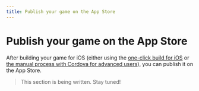 ```yaml
---
title: Publish your game on the App Store
---
```

# Publish your game on the App Store

After building your game for iOS (either using the [one-click build for iOS](/gdevelop5/publishing/ios) or [the manual process with Cordova for advanced users](/gdevelop5/publishing/android_and_ios_with_cordova)), you can publish it on the App Store.

> This section is being written. Stay tuned!